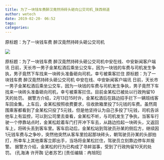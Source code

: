 ```yaml
---
title: 为了一块钱车费醉汉竟然持砖头砸向公交司机_陕西频道
author: wetech
date: 2019-02-20- 06:52
tags: 
categories: 
---
```

原标题：为了一块钱车费 醉汉竟然持砖头砸公交司机
<!-- more -->
                
<img align="center" border="0" src="http://p2.ifengimg.com/a/2016/0810/204c433878d5cf9size1_w16_h16.png" />
                
            
原标题：为了一块钱车费 醉汉竟然持砖头砸公交司机中安在线、中安新闻客户端讯 日前，天长市一男子金某松酒后乘坐公交车，因为一块钱的车费与司机发生争执，男子竟然下车找来一块砖头准备砸向司机，幸亏被乘客拦住
原标题：为了一块钱车费 醉汉竟然持砖头砸公交司机
中安在线、中安新闻客户端讯 日前，天长市一男子金某松酒后乘坐公交车，因为一块钱的车费与司机发生争执，男子竟然下车找来一块砖头准备砸向司机，幸亏被乘客拦住。目前金某松已被处以行政拘留10天的处罚。
据警方介绍，2月13日15时许，金某松酒后在路边招手拦下一辆班线客车回金集。上车后，金某松按照收费要求，往收款箱里投了5元钱的车费。虽然周围乘客都看到了金某松只投了5元钱，但是他坚持认为自己多投了1元钱，司机告诉他车上有监控，可以到公司里去查看，金某松不听，与司机发生了争执，当客车行驶一个停靠站点时，金某松趁着车门打开冲下车去，从路边捡起一块砖头，又返回车上，将砖头丢到客车里。客车启动后，金某松站到驾驶员孙某的侧后方，继续因1元钱车费与之争吵，突然他突然从客车里捡起那块砖头，朝驾驶员孙某的头部拍打，所幸车上其他乘客立即出手，当场将金某松拦住，驾驶员立刻靠边停车并报警。
据警方介绍，金某松的行为已构成了寻衅滋事，受到了行政拘留10天的处罚。 (孔海涛 许开踟 记者苏艺)
[责任编辑：冉旭阳]
            

